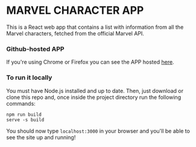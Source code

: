 # MARVEL CHARACTER APP

This is a React web app that contains a list with information from all the Marvel characters, fetched from the official Marvel API.

### Github-hosted APP
If you're using Chrome or Firefox you can see the APP hosted [here](https://sarafernandez11.github.io/marvel/).

### To run it locally
You must have Node.js installed and up to date. Then, just download or clone this repo and, once inside the project directory run the following commands:
```
npm run build
serve -s build
```
You should now type `localhost:3000` in your browser and you'll be able to see the site up and running! 
